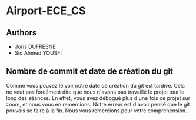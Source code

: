 # Airport-ECE_CS


## Authors

* Joris DUFRESNE
* Sid Ahmed YOUSFI

## Nombre de commit et date de création du git

Comme vous pouvez le voir notre date de création du git est tardive. Cela ne veut pas forcément dire que nous n'avons pas travaillé le projet tout le long des séances. En effet, vous avez débogué plus d'une fois ce projet sur zoom, et nous vous en remercions. Notre erreur est d'avoir pensé que le git pouvais se faire à la fin. Nous vous remercions pour votre compréhension.
